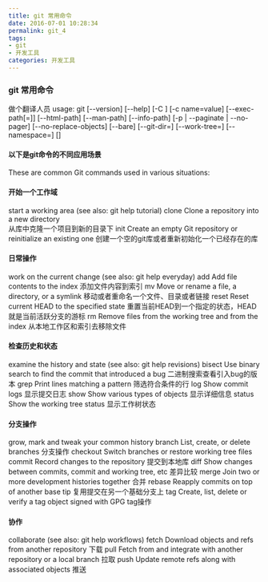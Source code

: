 ```yaml
---
title: git 常用命令
date: 2016-07-01 10:28:34
permalink: git_4
tags:
- git
- 开发工具
categories: 开发工具
---
```


### git 常用命令

做个翻译人员
usage: git [--version] [--help] [-C <path>] [-c name=value]
           [--exec-path[=<path>]] [--html-path] [--man-path] [--info-path]
           [-p | --paginate | --no-pager] [--no-replace-objects] [--bare]
           [--git-dir=<path>] [--work-tree=<path>] [--namespace=<name>]
           <command> [<args>]

#### 以下是git命令的不同应用场景
These are common Git commands used in various situations:

#### 开始一个工作域
start a working area (see also: git help tutorial)
   clone      Clone a repository into a new directory  
              从库中克隆一个项目到新的目录下
   init       Create an empty Git repository or reinitialize an existing one
              创建一个空的git库或者重新初始化一个已经存在的库
#### 日常操作
work on the current change (see also: git help everyday)
   add        Add file contents to the index
              添加文件内容到索引
   mv         Move or rename a file, a directory, or a symlink
              移动或者重命名一个文件、目录或者链接
   reset      Reset current HEAD to the specified state
              重置当前HEAD到一个指定的状态，HEAD 就是当前活跃分支的游标
   rm         Remove files from the working tree and from the index
              从本地工作区和索引去移除文件

#### 检查历史和状态
examine the history and state (see also: git help revisions)
   bisect     Use binary search to find the commit that introduced a bug
              二进制搜索查看引入bug的版本
   grep       Print lines matching a pattern
              筛选符合条件的行
   log        Show commit logs
              显示提交日志
   show       Show various types of objects
              显示详细信息
   status     Show the working tree status
              显示工作树状态

#### 分支操作
grow, mark and tweak your common history
   branch     List, create, or delete branches
              分支操作
   checkout   Switch branches or restore working tree files
   commit     Record changes to the repository
              提交到本地库
   diff       Show changes between commits, commit and working tree, etc
              差异比较
   merge      Join two or more development histories together
              合并
   rebase     Reapply commits on top of another base tip
              复用提交在另一个基础分支上
   tag        Create, list, delete or verify a tag object signed with GPG
              tag操作

#### 协作              
collaborate (see also: git help workflows)
   fetch      Download objects and refs from another repository
              下载
   pull       Fetch from and integrate with another repository or a local branch
              拉取
   push       Update remote refs along with associated objects
              推送
